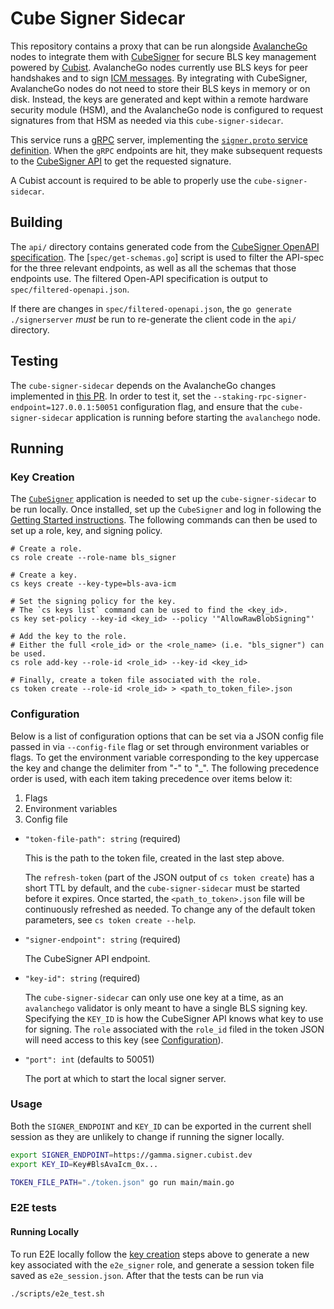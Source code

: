 # Cube Signer Sidecar

This repository contains a proxy that can be run alongside [AvalancheGo](https://github.com/ava-labs/avalanchego) nodes to integrate them with [CubeSigner](https://cubist.dev/products/cubesigner-self-custody) for secure BLS key management powered by [Cubist](https://cubist.dev/). AvalancheGo nodes currently use BLS keys for peer handshakes and to sign [ICM messages](https://build.avax.network/docs/cross-chain/avalanche-warp-messaging/overview). By integrating with CubeSigner, AvalancheGo nodes do not need to store their BLS keys in memory or on disk. Instead, the keys are generated and kept within a remote hardware security module (HSM), and the AvalancheGo node is configured to request signatures from that HSM as needed via this `cube-signer-sidecar`.

This service runs a [gRPC](https://grpc.io/) server, implementing the [`signer.proto` service definition](https://github.com/ava-labs/avalanchego/blob/master/proto/signer/signer.proto). When the `gRPC` endpoints are hit, they make subsequent requests to the [CubeSigner API](https://signer-docs.cubist.dev/api) to get the requested signature.

A Cubist account is required to be able to properly use the `cube-signer-sidecar`.

## Building

The `api/` directory contains generated code from the [CubeSigner OpenAPI specification](https://raw.githubusercontent.com/cubist-labs/CubeSigner-TypeScript-SDK/main/packages/sdk/spec/openapi.json). The [`spec/get-schemas.go`] script is used to filter the API-spec for the three relevant endpoints, as well as all the schemas that those endpoints
use. The filtered Open-API specification is output to `spec/filtered-openapi.json`.

If there are changes in `spec/filtered-openapi.json`, the `go generate ./signerserver` _must_ be run to re-generate the client code in the `api/` directory.

## Testing

The `cube-signer-sidecar` depends on the AvalancheGo changes implemented in [this PR](https://github.com/ava-labs/avalanchego/pull/3965). In order to test it, set the `--staking-rpc-signer-endpoint=127.0.0.1:50051` configuration flag, and ensure that the `cube-signer-sidecar` application is running before starting the `avalanchego` node.

## Running

### Key Creation

The [`CubeSigner`](https://github.com/cubist-partners/CubeSigner/) application is needed to set up the `cube-signer-sidecar` to be run locally. Once installed, set up the `CubeSigner` and log in following the [Getting Started instructions](https://signer-docs.cubist.dev/getting-started). The following commands can then be used to set up a role, key, and signing policy. 

```shell
# Create a role.
cs role create --role-name bls_signer

# Create a key.
cs keys create --key-type=bls-ava-icm

# Set the signing policy for the key.
# The `cs keys list` command can be used to find the <key_id>.
cs key set-policy --key-id <key_id> --policy '"AllowRawBlobSigning"'

# Add the key to the role.
# Either the full <role_id> or the <role_name> (i.e. "bls_signer") can be used.
cs role add-key --role-id <role_id> --key-id <key_id>

# Finally, create a token file associated with the role.
cs token create --role-id <role_id> > <path_to_token_file>.json
```

### Configuration

Below is a list of configuration options that can be set via a JSON config file passed in via `--config-file` flag or set through environment variables or flags. To get the environment variable corresponding to the key uppercase the key and change the delimiter from "-" to "_". The following precedence order is used, with each item taking precedence over items below it:

1. Flags
2. Environment variables
3. Config file

- `"token-file-path": string` (required)

  This is the path to the token file, created in the last step above.

  The `refresh-token` (part of the JSON output of `cs token create`) has a short TTL by default, and the `cube-signer-sidecar` must be started before it expires. Once started, the `<path_to_token>.json` file will be continuously refreshed as needed. To change any of the default token parameters, see `cs token create --help`.

- `"signer-endpoint": string` (required)

  The CubeSigner API endpoint.

- `"key-id": string` (required)

  The `cube-signer-sidecar` can only use one key at a time, as an `avalanchego` validator is only meant to have a single BLS signing key. Specifying the `KEY_ID` is how the CubeSigner API knows what key to use for signing. The `role` associated with the `role_id` filed in the token JSON will need access to this key (see [Configuration](#configuration)).

- `"port": int` (defaults to 50051)

  The port at which to start the local signer server.

### Usage

Both the `SIGNER_ENDPOINT` and `KEY_ID` can be exported in the current shell session as they are unlikely to change if running the signer locally.

```bash
export SIGNER_ENDPOINT=https://gamma.signer.cubist.dev
export KEY_ID=Key#BlsAvaIcm_0x...

TOKEN_FILE_PATH="./token.json" go run main/main.go
```

### E2E tests

#### Running Locally

To run E2E locally follow the [key creation](#key-creation) steps above to generate a new key associated with the `e2e_signer` role, and generate a session token file saved as `e2e_session.json`. After that the tests can be run via

```bash
./scripts/e2e_test.sh
```
